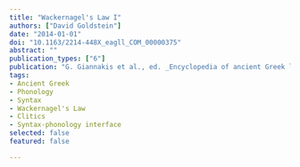 ```yaml
---
title: "Wackernagel's Law I"
authors: ["David Goldstein"]
date: "2014-01-01"
doi: "10.1163/2214-448X_eagll_COM_00000375"
abstract: ""
publication_types: ["6"]
publication: "G. Giannakis et al., ed. _Encyclopedia of ancient Greek language and linguistics_, vol. 3:508–513. Leiden: Brill"
tags:
- Ancient Greek
- Phonology
- Syntax
- Wackernagel's Law
- Clitics
- Syntax-phonology interface
selected: false
featured: false

---
```

